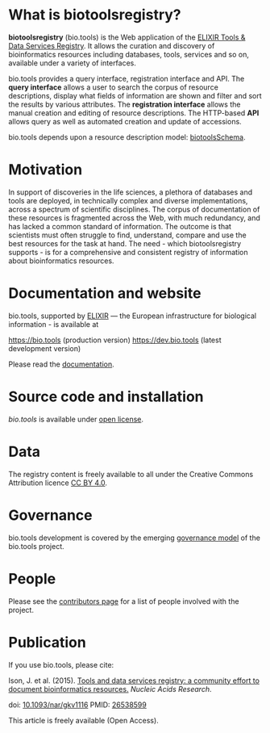 # What is biotoolsregistry?
**biotoolsregistry** (bio.tools) is the Web application of the [ELIXIR Tools & Data Services Registry](https://bio.tools).  It allows the curation and discovery of bioinformatics resources including databases, tools, services and so on, available under a variety of interfaces. 

bio.tools provides a query interface, registration interface and API. The **query interface** allows a user to search the corpus of resource descriptions, display what fields of information are shown and filter and sort the results by various attributes.  The **registration interface** allows the manual creation and editing of resource descriptions.  The HTTP-based **API** allows query as well as automated creation and update of accessions.

bio.tools depends upon a resource description model: [biotoolsSchema](https://github.com/bio-tools/biotoolsSchema).

# Motivation
In support of discoveries in the life sciences, a plethora of databases and tools are deployed, in technically complex and diverse implementations, across a spectrum of scientific disciplines. The corpus of documentation of these resources is fragmented across the Web, with much redundancy, and has lacked a common standard of information. The outcome is that scientists must often struggle to find, understand, compare and use the best resources for the task at hand.  The need - which biotoolsregistry supports - is for a comprehensive and consistent registry of information about bioinformatics resources.

# Documentation and website

bio.tools, supported by [ELIXIR](https://www.elixir-europe.org/) — the European infrastructure for biological information - is available at 

https://bio.tools (production version)
https://dev.bio.tools (latest development version)

Please read the [documentation](http://biotools.readthedocs.io/en/latest/).

# Source code and installation
*bio.tools* is available under [open license](https://github.com/bio-tools/biotoolsRegistry/blob/master/LICENSE). 


# Data
The registry content is freely available to all under the Creative Commons Attribution licence [CC BY 4.0](https://creativecommons.org/licenses/by/4.0/>).

# Governance
bio.tools development is covered by the emerging [governance model](http://biotools.readthedocs.io/en/latest/governance.html) of the bio.tools project.  

# People
Please see the [contributors page](http://biotools.readthedocs.io/en/latest/contributors.html) for a list of people involved with the project.

# Publication
If you use bio.tools, please cite:

Ison, J. et al. (2015). [Tools and data services registry: a community effort to document bioinformatics resources.](http://nar.oxfordjournals.org/content/early/2015/11/03/nar.gkv1116.long) _Nucleic Acids Research_.

doi: [10.1093/nar/gkv1116](http://dx.doi.org/10.1093/nar/gkv1116) PMID: [26538599 ](http://www.ncbi.nlm.nih.gov/pubmed/26538599)

This article is freely available (Open Access).

